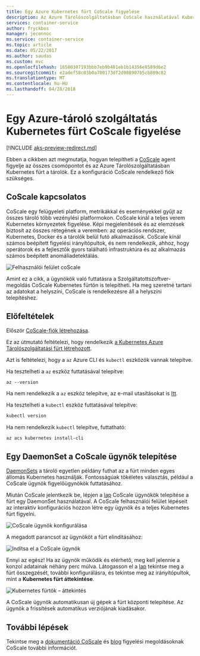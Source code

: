 ```yaml
---
title: Egy Azure Kubernetes fürt CoScale figyelése
description: Az Azure Tárolószolgáltatásban CoScale használatával Kubernetes fürt figyelése
services: container-service
author: fryckbos
manager: jeconnoc
ms.service: container-service
ms.topic: article
ms.date: 05/22/2017
ms.author: saudas
ms.custom: mvc
ms.openlocfilehash: 16580307193bbb7eb9b401eb1b14356e8589d6e2
ms.sourcegitcommit: e2adef58c03b0a780173df2d988907b5cb809c82
ms.translationtype: MT
ms.contentlocale: hu-HU
ms.lasthandoff: 04/28/2018
---
```

# <a name="monitor-an-azure-container-service-kubernetes-cluster-with-coscale"></a>Egy Azure-tároló szolgáltatás Kubernetes fürt CoScale figyelése

[!INCLUDE [aks-preview-redirect.md](../../../includes/aks-preview-redirect.md)]

Ebben a cikkben azt megmutatja, hogyan telepítheti a [CoScale](https://www.coscale.com/) agent figyelje az összes csomópontot és az Azure Tárolószolgáltatásban Kubernetes fürt a tárolók. Ez a konfiguráció CoScale rendelkező fiók szükséges. 


## <a name="about-coscale"></a>CoScale kapcsolatos 

CoScale egy felügyeleti platform, metrikákkal és eseményekkel gyűjt az összes tároló több vezénylési platformokon. CoScale kínál a teljes verem Kubernetes környezetek figyelése. Képi megjelenítések és az elemzések biztosít az összes rétegének a veremben: az operációs rendszer, Kubernetes, Docker és a tárolók belül futó alkalmazások. CoScale kínál számos beépített figyelési irányítópultok, és nem rendelkezik, ahhoz, hogy operátorok és a fejlesztők gyors található infrastruktúra és az alkalmazás számos beépített anomáliadetektálás.

![Felhasználói felület coScale](./media/container-service-kubernetes-coscale/coscale.png)

Amint ez a cikk, a ügynökök való futtatásra a Szolgáltatottszoftver-megoldás CoScale Kubernetes fürtön is telepítheti. Ha meg szeretné tartani az adatokat a helyszíni, CoScale is rendelkezésre áll a helyszíni telepítéshez.


## <a name="prerequisites"></a>Előfeltételek

Először [CoScale-fiók létrehozása](https://www.coscale.com/free-trial).

Ez az útmutató feltételezi, hogy rendelkezik [a Kubernetes Azure Tárolószolgáltatási fürt létrehozott](container-service-kubernetes-walkthrough.md).

Azt is feltételezi, hogy a `az` Azure CLI és `kubectl` eszközök vannak telepítve.

Ha tesztelheti a `az` eszköz futtatásával telepítve:

```azurecli
az --version
```

Ha nem rendelkezik a `az` eszköz telepítve, az e-mail utasításokat is [Itt](/cli/azure/install-azure-cli).

Ha tesztelheti a `kubectl` eszköz futtatásával telepítve:

```bash
kubectl version
```

Ha nem rendelkezik `kubectl` telepítve, futtatható:

```azurecli
az acs kubernetes install-cli
```

## <a name="installing-the-coscale-agent-with-a-daemonset"></a>Egy DaemonSet a CoScale ügynök telepítése
[DaemonSets](https://kubernetes.io/docs/concepts/workloads/controllers/daemonset/) a tároló egyetlen példány futhat az a fürt minden egyes állomás Kubernetes használják.
Fontosságúak tökéletes választás, például a CoScale ügynök figyelőügynökök futtatásához.

Miután CoScale jelentkezik be, lépjen a [lap](https://app.coscale.com/) CoScale ügynökök telepítése a fürt egy DaemonSet használatával. A CoScale felhasználói felület lépéseit az interaktív konfigurációs hozzon létre egy ügynök és a teljes Kubernetes fürt figyelni.

![CoScale ügynök konfigurálása](./media/container-service-kubernetes-coscale/installation.png)

A megadott parancsot az ügynököt a fürt elindításához:

![Indítsa el a CoScale ügynök](./media/container-service-kubernetes-coscale/agent_script.png)

Ennyi az egész! Ha az ügynök működik és elérhető, meg kell jelennie a konzol adatainak néhány perc múlva. Látogasson el a [lap](https://app.coscale.com/) tekintse meg a fürt összegzését, további konfigurálásra, és tekintse meg az irányítópultok, mint a **Kubernetes fürt áttekintése**.

![Kubernetes fürtök – áttekintés](./media/container-service-kubernetes-coscale/dashboard_clusteroverview.png)

A CoScale ügynök automatikusan új gépek a fürt központi telepítése. Az ügynök a frissítések automatikus verziójának kiadásakor.


## <a name="next-steps"></a>További lépések

Tekintse meg a [dokumentáció CoScale](http://docs.coscale.com/) és [blog](https://www.coscale.com/blog) figyelési megoldásoknak CoScale további információt. 


